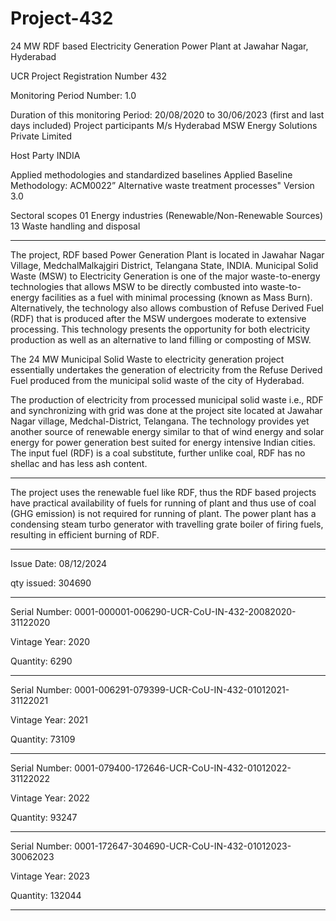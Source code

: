 # Project-432
24 MW RDF based Electricity Generation Power Plant at Jawahar Nagar, Hyderabad

UCR Project Registration Number 432

Monitoring Period Number: 1.0

Duration of this monitoring Period: 20/08/2020 to
30/06/2023 (first and last days included)
Project participants M/s Hyderabad MSW Energy Solutions
Private Limited

Host Party INDIA

Applied methodologies and standardized baselines Applied Baseline Methodology:
ACM0022” Alternative waste treatment processes"
Version 3.0

Sectoral scopes 01 Energy industries (Renewable/Non-Renewable
Sources)
13 Waste handling and disposal

_______________
The project, RDF based Power Generation Plant is located in Jawahar Nagar Village, MedchalMalkajgiri District, Telangana State, INDIA.
Municipal Solid Waste (MSW) to Electricity Generation is one of the major waste-to-energy
technologies that allows MSW to be directly combusted into waste-to-energy facilities as a fuel
with minimal processing (known as Mass Burn). Alternatively, the technology also allows
combustion of Refuse Derived Fuel (RDF) that is produced after the MSW undergoes moderate to
extensive processing. This technology presents the opportunity for both electricity production as
well as an alternative to land filling or composting of MSW.

The 24 MW Municipal Solid Waste to electricity generation project essentially undertakes the
generation of electricity from the Refuse Derived Fuel produced from the municipal solid waste of
the city of Hyderabad.

The production of electricity from processed municipal solid waste i.e., RDF and synchronizing
with grid was done at the project site located at Jawahar Nagar village, Medchal-District,
Telangana. The technology provides yet another source of renewable energy similar to that of wind
energy and solar energy for power generation best suited for energy intensive Indian cities. The
input fuel (RDF) is a coal substitute, further unlike coal, RDF has no shellac and has less ash
content.
_______________
The project uses the renewable fuel like RDF, thus the RDF based projects have practical
availability of fuels for running of plant and thus use of coal (GHG emission) is not required for
running of plant.
The power plant has a condensing steam turbo generator with travelling grate boiler of firing fuels,
resulting in efficient burning of RDF.
_______________
Issue Date: 08/12/2024

qty issued: 304690
____________
Serial Number: 0001-000001-006290-UCR-CoU-IN-432-20082020-31122020

Vintage Year: 2020

Quantity: 6290
____________
Serial Number: 0001-006291-079399-UCR-CoU-IN-432-01012021-31122021

Vintage Year: 2021

Quantity: 73109
__________
Serial Number: 0001-079400-172646-UCR-CoU-IN-432-01012022-31122022

Vintage Year: 2022

Quantity: 93247
___________
Serial Number: 0001-172647-304690-UCR-CoU-IN-432-01012023-30062023

Vintage Year: 2023

Quantity: 132044
__________
